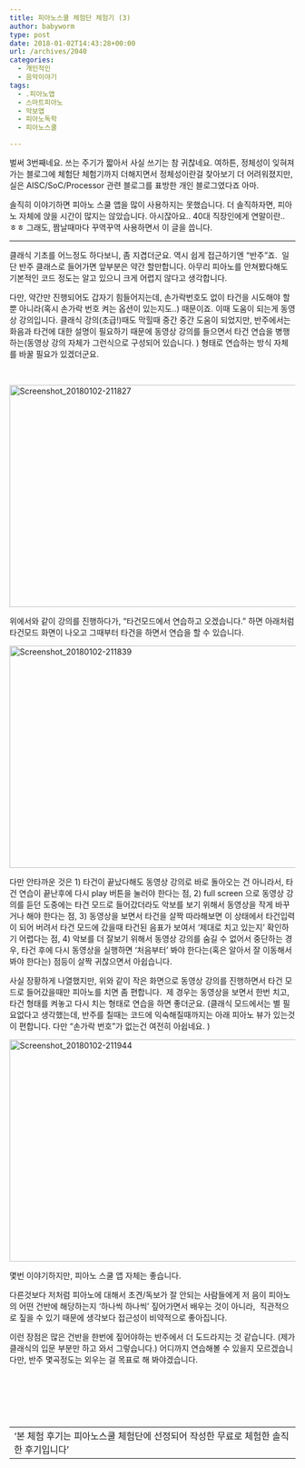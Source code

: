 ```yaml
---
title: 피아노스쿨 체험단 체험기 (3)
author: babyworm
type: post
date: 2018-01-02T14:43:28+00:00
url: /archives/2040
categories:
  - 개인적인
  - 음악이야기
tags:
  - .피아노앱
  - 스마트피아노
  - 악보앱
  - 피아노독학
  - 피아노스쿨

---
```

벌써 3번째네요. 쓰는 주기가 짧아서 사실 쓰기는 참 귀찮네요. 여하튼, 정체성이 잊혀져가는 블로그에 체험단 체험기까지 더해지면서 정체성이란걸 찾아보기 더 어려워졌지만, 실은 AISC/SoC/Processor 관련 블로그를 표방한 개인 블로그였다죠 아마.

솔직히 이야기하면 피아노 스쿨 앱을 많이 사용하지는 못했습니다. 더 솔직하자면, 피아노 자체에 앉을 시간이 많지는 않았습니다. 아시잖아요.. 40대 직장인에게 연말이란..  ㅎㅎ 그래도, 짬날때마다 꾸역꾸역 사용하면서 이 글을 씁니다.

* * *

클래식 기초를 어느정도 하다보니, 좀 지겹더군요. 역시 쉽게 접근하기엔 &#8220;반주&#8221;죠.  일단 반주 클래스로 들어가면 앞부분은 약간 할만합니다. 아무리 피아노를 안쳐봤다해도 기본적인 코드 정도는 알고 있으니 크게 어렵지 않다고 생각합니다.

다만, 약간만 진행되어도 갑자기 힘들어지는데, 손가락번호도 없이 타건을 시도해야 할 뿐 아니라(혹시 손가락 번호 켜는 옵션이 있는지도..) 때문이죠. 이때 도움이 되는게 동영상 강의입니다. 클래식 강의(초급!)때도 막힐때 중간 중간 도움이 되었지만, 반주에서는 화음과 타건에 대한 설명이 필요하기 때문에 동영상 강의를 들으면서 타건 연습을 병행하는(동영상 강의 자체가 그런식으로 구성되어 있습니다. ) 형태로 연습하는 방식 자체를 바꿀 필요가 있겠더군요.

&nbsp;

<img loading="lazy" decoding="async" class="alignnone size-full wp-image-2041" src="https://i0.wp.com/babyworm.net/wordpress/wp-content/uploads/2018/01/Screenshot_20180102-211827.png?resize=625%2C391" alt="Screenshot_20180102-211827" width="625" height="391" srcset="https://i0.wp.com/babyworm.net/wordpress/wp-content/uploads/2018/01/Screenshot_20180102-211827.png?w=1920 1920w, https://i0.wp.com/babyworm.net/wordpress/wp-content/uploads/2018/01/Screenshot_20180102-211827.png?resize=300%2C188 300w, https://i0.wp.com/babyworm.net/wordpress/wp-content/uploads/2018/01/Screenshot_20180102-211827.png?resize=768%2C480 768w, https://i0.wp.com/babyworm.net/wordpress/wp-content/uploads/2018/01/Screenshot_20180102-211827.png?resize=1024%2C640 1024w, https://i0.wp.com/babyworm.net/wordpress/wp-content/uploads/2018/01/Screenshot_20180102-211827.png?w=1250 1250w" sizes="(max-width: 625px) 100vw, 625px" data-recalc-dims="1" /> 

위에서와 같이 강의를 진행하다가, &#8220;타건모드에서 연습하고 오겠습니다.&#8221; 하면 아래처럼 타건모드 화면이 나오고 그때부터 타건을 하면서 연습을 할 수 있습니다.

<img loading="lazy" decoding="async" class="alignnone size-full wp-image-2042" src="https://i0.wp.com/babyworm.net/wordpress/wp-content/uploads/2018/01/Screenshot_20180102-211839.png?resize=625%2C391" alt="Screenshot_20180102-211839" width="625" height="391" srcset="https://i0.wp.com/babyworm.net/wordpress/wp-content/uploads/2018/01/Screenshot_20180102-211839.png?w=1920 1920w, https://i0.wp.com/babyworm.net/wordpress/wp-content/uploads/2018/01/Screenshot_20180102-211839.png?resize=300%2C188 300w, https://i0.wp.com/babyworm.net/wordpress/wp-content/uploads/2018/01/Screenshot_20180102-211839.png?resize=768%2C480 768w, https://i0.wp.com/babyworm.net/wordpress/wp-content/uploads/2018/01/Screenshot_20180102-211839.png?resize=1024%2C640 1024w, https://i0.wp.com/babyworm.net/wordpress/wp-content/uploads/2018/01/Screenshot_20180102-211839.png?w=1250 1250w" sizes="(max-width: 625px) 100vw, 625px" data-recalc-dims="1" /> 

다만 안타까운 것은 1) 타건이 끝났다해도 동영상 강의로 바로 돌아오는 건 아니라서, 타건 연습이 끝난후에 다시 play 버튼을 눌러야 한다는 점, 2) full screen 으로 동영상 강의를 듣던 도중에는 타건 모드로 들어갔더라도 악보를 보기 위해서 동영상을 작게 바꾸거나 해야 한다는 점, 3) 동영상을 보면서 타건을 살짝 따라해보면 이 상태에서 타건입력이 되어 버려서 타건 모드에 갔을때 타건된 음표가 보여서 &#8216;제대로 치고 있는지&#8217; 확인하기 어렵다는 점, 4) 악보를 더 잘보기 위해서 동영상 강의를 숨길 수 없어서 중단하는 경우, 타건 후에 다시 동영상을 실행하면 &#8216;처음부터&#8217; 봐야 한다는(혹은 알아서 잘 이동해서 봐야 한다는) 점등이 살짝 귀찮으면서 아쉽습니다.

사실 장황하게 나열했지만, 위와 같이 작은 화면으로 동영상 강의를 진행하면서 타건 모드로 들어갔을때만 피아노를 치면 좀 편합니다.  제 경우는 동영상을 보면서 한번 치고, 타건 형태를 켜놓고 다시 치는 형태로 연습을 하면 좋더군요. (클래식 모드에서는 별 필요없다고 생각했는데, 반주를 칠때는 코드에 익숙해질때까지는 아래 피아노 뷰가 있는것이 편합니다. 다만 &#8220;손가락 번호&#8221;가 없는건 여전히 아쉽네요. )

<img loading="lazy" decoding="async" class="alignnone size-full wp-image-2043" src="https://i0.wp.com/babyworm.net/wordpress/wp-content/uploads/2018/01/Screenshot_20180102-211944.png?resize=625%2C391" alt="Screenshot_20180102-211944" width="625" height="391" srcset="https://i0.wp.com/babyworm.net/wordpress/wp-content/uploads/2018/01/Screenshot_20180102-211944.png?w=1920 1920w, https://i0.wp.com/babyworm.net/wordpress/wp-content/uploads/2018/01/Screenshot_20180102-211944.png?resize=300%2C188 300w, https://i0.wp.com/babyworm.net/wordpress/wp-content/uploads/2018/01/Screenshot_20180102-211944.png?resize=768%2C480 768w, https://i0.wp.com/babyworm.net/wordpress/wp-content/uploads/2018/01/Screenshot_20180102-211944.png?resize=1024%2C640 1024w, https://i0.wp.com/babyworm.net/wordpress/wp-content/uploads/2018/01/Screenshot_20180102-211944.png?w=1250 1250w" sizes="(max-width: 625px) 100vw, 625px" data-recalc-dims="1" /> 

몇번 이야기하지만, 피아노 스쿨 앱 자체는 좋습니다.

다른것보다 저처럼 피아노에 대해서 초견/독보가 잘 안되는 사람들에게 저 음이 피아노의 어떤 건반에 해당하는지 &#8216;하나씩 하나씩&#8217; 짚어가면서 배우는 것이 아니라,  직관적으로 짚을 수 있기 때문에 생각보다 접근성이 비약적으로 좋아집니다.

이런 장점은 많은 건반을 한번에 짚어야하는 반주에서 더 도드라지는 것 같습니다. (제가 클래식의 입문 부분만 하고 와서 그렇습니다.) 어디까지 연습해볼 수 있을지 모르겠습니다만, 반주 몇곡정도는 외우는 걸 목표로 해 봐야겠습니다.

&nbsp;

&nbsp;

&nbsp;

<table class=" table table-hover" width="757">
  <tr>
    <td>
      ‘본 체험 후기는 피아노스쿨 체험단에 선정되어 작성한 무료로 체험한 솔직한 후기입니다’
    </td>
  </tr>
</table>

&nbsp;
